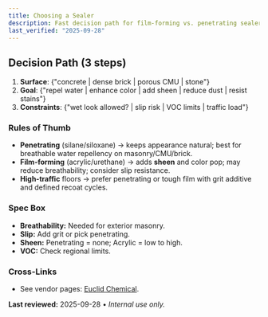```yaml
---
title: Choosing a Sealer
description: Fast decision path for film-forming vs. penetrating sealers, breathability, slip, and sheen.
last_verified: "2025-09-28"
---
```


## Decision Path (3 steps)

1. **Surface**: {"concrete | dense brick | porous CMU | stone"}  
2. **Goal**: {"repel water | enhance color | add sheen | reduce dust | resist stains"}  
3. **Constraints**: {"wet look allowed? | slip risk | VOC limits | traffic load"}

### Rules of Thumb
- **Penetrating** (silane/siloxane) → keeps appearance natural; best for breathable water repellency on masonry/CMU/brick.  
- **Film-forming** (acrylic/urethane) → adds **sheen** and color pop; may reduce breathability; consider slip resistance.  
- **High-traffic** floors → prefer penetrating or tough film with grit additive and defined recoat cycles.

### Spec Box
- **Breathability:** Needed for exterior masonry.  
- **Slip:** Add grit or pick penetrating.  
- **Sheen:** Penetrating = none; Acrylic = low to high.  
- **VOC:** Check regional limits.

### Cross-Links
- See vendor pages: [Euclid Chemical](/docs/vendors/euclid-chemical).

**Last reviewed:** 2025-09-28 • _Internal use only._
